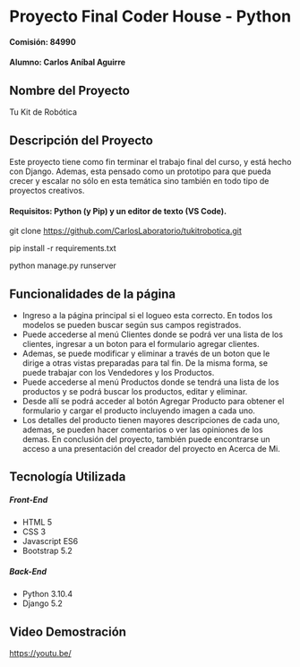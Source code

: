 # Proyecto Final Coder House - Python
#### Comisión: 84990
#### Alumno: Carlos Aníbal Aguirre

## Nombre del Proyecto
Tu Kit de Robótica

## Descripción del Proyecto
Este proyecto tiene como fin terminar el trabajo final del curso, y está hecho con Django.
Ademas, esta pensado como un prototipo para que pueda crecer y escalar no sólo en esta temática
sino también en todo tipo de proyectos creativos.

#### Requisitos: Python (y Pip) y un editor de texto (VS Code).

git clone https://github.com/CarlosLaboratorio/tukitrobotica.git

pip install -r requirements.txt

python manage.py runserver

## Funcionalidades de la página
- Ingreso a la página principal si el logueo esta correcto. En todos los modelos se pueden buscar según sus campos registrados.
- Puede accederse al menú Clientes donde se podrá ver una lista de los clientes, ingresar a un boton para el formulario agregar clientes.
- Ademas, se puede modificar y eliminar a través de un boton que le dirige a otras vistas preparadas para tal fin.
De la misma forma, se puede trabajar con los Vendedores y los Productos.
- Puede accederse al menú Productos donde se tendrá una lista de los productos y se podrá buscar los productos, editar y eliminar.
- Desde allí se podrá acceder al botón Agregar Producto para obtener el formulario y cargar el producto incluyendo imagen a cada uno.
- Los detalles del producto tienen mayores descripciones de cada uno, ademas, se pueden hacer comentarios o ver las opiniones de los demas.
En conclusión del proyecto, también puede encontrarse un acceso a una presentación del creador del proyecto en Acerca de Mi.

## Tecnología Utilizada

##### Front-End
- HTML 5
- CSS 3
- Javascript ES6
- Bootstrap 5.2

##### Back-End
- Python 3.10.4
- Django 5.2

## Video Demostración
https://youtu.be/
